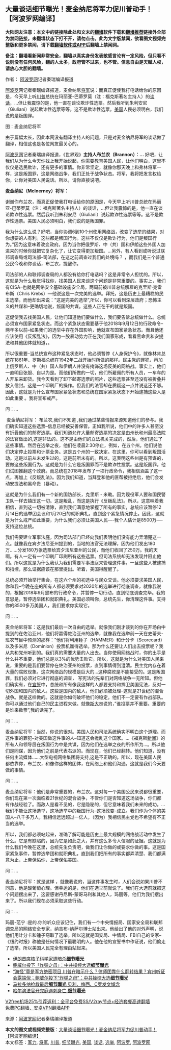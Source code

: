  <h2>大量谈话细节曝光！麦金纳尼将军力促川普动手！ 【阿波罗网编译】</h2> <p class="notice"><b>大陆网友注意：本文中的链接除此处和文末的<a href="https://github.com/bannedbook/fanqiang" >翻墙</a>软件下载和<a href="https://github.com/killgcd/justmysocks/blob/master/README.md">翻墙推荐</a>链接外全部为禁网链接，未翻墙状态下打不开，请勿点击。此为文字版禁闻，欲看图文视频完整版和更多禁闻，请下载<a href="https://github.com/bannedbook/fanqiang">翻墙软件或APP</a>后翻墙上禁闻网。</p><p>备注：翻墙看新闻非常安全，翻墙以真实身份发表敏感言论有一定风险，但只看不说则没有任何风险，翻的人太多，政府管不过来，也不管。信息自由是天赋人权，请放心大胆的翻墙。</b></p>  <div class="entry"> <p>作者： <span class='wp_keywordlink_affiliate'><a href="https://www.aboluowang.com/" title="阿波罗网" target="_blank">阿波罗网</a></span>记者秦瑞编译报道</p> <p id="summary"><a href="https://www.bannedbook.org/bnews/tag/%E9%98%BF%E6%B3%A2%E7%BD%97/" class="st_tag internal_tag" rel="tag" title="标签 阿波罗 下的日志">阿波罗</a>网记者秦瑞编译报道，麦金纳尼<a href="https://www.bannedbook.org/bnews/tag/%e5%b0%86%e5%86%9b/" class="st_tag internal_tag" rel="tag" title="标签 将军 下的日志">将军</a>说：而真正促使我打电话给你的原因是，今天早上听<a href="https://www.bannedbook.org/bnews/tag/%e5%b7%9d%e6%99%ae/" class="st_tag internal_tag" rel="tag" title="标签 川普 下的日志">川普</a>总统在玛丽亚-巴蒂罗莫（注：福克斯著名主持人）的<a href="https://www.bannedbook.org/bnews/tag/%E8%B0%88%E8%AF%9D/" class="st_tag internal_tag" rel="tag" title="标签 谈话 下的日志">谈话</a>，&#8230;但让我震惊的是，他一直在谈论欺诈性选票。然后我听到朱利安尼（Giuliani）说起欺诈性选票等等。这不是欺诈性选票。<a href="https://www.bannedbook.org/bnews/tag/%e7%be%8e%e5%9b%bd/" class="st_tag internal_tag" rel="tag" title="标签 美国 下的日志">美国</a>人民必须明白，我们说的是叛国罪。</p> <p>图：麦金纳尼将军</p> <p>由于篇幅太长，因此本网没有翻译主持人的问题，只是对麦金纳尼将军的谈话做了翻译，相信这也是各位网友最关心的。&nbsp;</p> <p><a href="https://www.bannedbook.org/bnews/tag/%e9%98%bf%e6%b3%a2%e7%bd%97%e7%bd%91/" class="st_tag internal_tag" rel="tag" title="标签 阿波罗网 下的日志">阿波罗网</a>记者秦瑞编译报道，《世界观》<strong>主持人布兰农（Brannon）：&#8230;&nbsp;</strong>好吧，让我们从为什么今天你找上我开始说起，你需要教育美国人民，让他们明白，这里不仅仅是选民欺诈，还有更多的事情。你非常坚定，就像你那天晚上和弗林将军一样，这是叛国罪，这是网络战争，我们正处于战争状态。将军，我将把发言权给你，让你对美国人民说话。所以，请你直接说吧。</p> <p><strong>麦金纳尼（McInerney）将军：</strong></p> <p>谢谢你布兰农，而真正促使我打电话给你的原因是，今天早上听川普总统在玛丽亚-巴蒂罗莫（注：福克斯著名主持人）的谈话，&#8230;但让我震惊的是，他一直在谈论欺诈性选票。然后我听到朱利安尼（Giuliani）说起欺诈性选票等等。这不是欺诈性选票。美国人民必须明白，我们说的是叛国罪。</p>  <p>我为什么这么说？好吧，当你协调6到10个州使用网络战，改变了<a href="https://www.bannedbook.org/bnews/tag/%e9%80%89%e4%b8%be/" class="st_tag internal_tag" rel="tag" title="标签 选举 下的日志">选举</a>的结果，对你想要的人有利。这些都是叛国行为。这些不仅仅是欺诈行为，他们是叛国行为。&#8221;因为这意味着改变政府。因为当你把俄罗斯、中（共）国和伊朗这些外国人加进来的时候你就把它复杂化了，让它变得更加叛国。&#8230;另外，有人看到或听说过联邦调查局或司法部-司法部，在这之前调查过我们的处境吗？ ，而我们是三个普通公民今晚和你谈话，布兰农，提醒你。</p> <p>司法部的人和联邦调查局的人都没有给你打电话吗？这是非常令人担忧的。所以，这就是为什么我觉得找你，找美国人民来谈这个问题是非常重要的。事实上，我们有CISA&#8211;也就是网络安全基础设施安全局，两周前被川普总统解雇的克里斯·克雷布斯（Chris Krebs）&#8212;他说这是一次完美的选举。拜托，这是历史上最糟糕的民主选举。而他却出来说：&#8221;这是完美的选举&#8221;,所以，你可以看到深层政府；恐怖主义的共谋和&#8211;更确切地说，叛国的共谋。这些人正在干的就是叛国。</p> <p>这促使我去找美国人民，让他们知道他们要做什么，我们要告诉总统做什么。总统必须宣布国家紧急状态。而这个紧急状态需要基于他2018年9月12日的行政命令&#8211;两年多以前&#8211;如果我们的选举中存在外国影响，他就宣布国家紧急状态。而且他还应该使用《反叛乱法》，因为一股暴动势力正在我们国家形成，看看黑命贵和安提法和其他团体就知道，。</p> <p>所以很重要&#8211;当总统宣布这种紧急状态时，他必须暂停《人身保护令》，就像林肯总统在1861年、罗斯福总统在1942年二战开始时所做的那样。民主党的罪犯，再加上俄罗斯人、中（共）国人和伊朗人并没有掩饰这场反美的网络战。事实上，他们一直明目张胆、自以为是。而他们所做的一切，他们所雇佣的所有人员，一车车的人开车来卸货。我今天看到了卸下邮寄选票的照片，这些选票甚至还没有被折叠并放入信封。这是一个印刷厂的操作。但我们的法官却在质疑这一点并说这还不够。因此，这就是为什么宣布国家紧急状态和总统在国家紧急状态下开始逮捕这些人是如此重要 。我将宣布戒严。</p> <p>问：&#8230;</p> <p>&nbsp;麦金纳尼将军： 布兰农,我们不知道&nbsp;,我们通过某些情报来源知道他们的参与。我们确实知道这些选票&#8211;信息已经被妥善保管。正如我所说，他们中的许多人甚至没有折叠他们的邮寄选票。我们知道允许大量邮寄选票的决定是由州长和州最高法院的法官做出的,这是非法的。这不是由他们的立法机关完成的，然后，他们通过了这些事情。然后在选举之夜，他们在凌晨2:30停止，例如，在五个州。他们说他们决定停止投票和计票业务。这是五个州的一致决定。在这里，你可以看到叛国活动。这是以前从未发生过的，这是前所未有的。所以，这表明这些州是有预谋的，要做这些叛国行为。这就是为什么它是叛国罪而不是欺诈性投票。这是叛国罪。他们试图推翻这个政府。而总统在2018年发布了一项行政命令，我相信涵盖了这一点，再加上《反叛乱法》。因为我们知道，当拜登和他的匪帮被拒绝后，他们会发动安提法和黑命贵（暴动）。</p> <p>这就是为什么我们有一个新的国防部长，克里斯・米勒。因为现役军人要和国民警卫队一样去镇压这一切。这是叛乱，而这是执行《反叛乱法》。所以，这意味着我相信，直到这一切被清除，直到我们满意地掌握了所有的事实，总统应该暂停12月14日的选举团会议和1月20日的就职典礼，直到这个紧急情况停止。因此，这就是为什么戒严如此重要，为什么我们必须让美国人民&#8212;-我个人估计是8500万&#8212;-支持这位总统。</p>  <p>我们需要建立军事法庭，因为司法部门已经向我们表明他们没有能力弄清楚这一点。就像我在宾夕法尼亚州提到的，当地的法官无法理解，因为他们发出180万&#8230;&#8230;分发180万张选票给宾夕法尼亚州的公民，而他们收回了250万。我的天啊。有人一定有一个印刷厂印刷所有这些选票。但司法系统却无法发现并阻止他们。所以这就是为什么我认为我们需要军事法庭来管理这件事。一旦这些人被逮捕和指控，那么证据应该在那里提出。听着，美国得醒醒了。&nbsp;</p> <p>总统必须开始举行集会，在这六个州的初选中与民众交谈。他必须要求美国人民，你和我&#8211;今晚在座的所有人都必须要求对2020年的选举进行彻底调查，就像我说的，根据2018年9月颁布的行政命令，并暂停一切行动，直到彻底调查完毕。我的意思是，暂停选举团和就职典礼。美国必须叫你，总统先生，你清理这件事。支持你的8500多万美国人，我们要求你实现它。</p> <p>问：&#8230;</p> <p>麦金纳尼将军：这是我们最后一次自由的选举。就像我们刚才谈到的你在开场白中提到的在佐治亚州，他们将赢得佐治亚州的选举，就像我在选举前一天在史蒂夫-班农节目中预测的那样：&#8221;他们将利用锤子（HAMMER）和计分卡（Scorecard）以及多米尼（Dominion）投票机赢得选举。那为什么还要让人们出去投票呢？我从共和党州听到的。我们真的需要大量的人出去。当你使用网络战时，你的出手是什么并不重要，他们总是以3%的优势击败它。所以，这就是为什么对美国人民来说，重要的是我们要暂停在佐治亚州的投票，直到事情得到澄清。民主党内存在着大量的腐败现象。这次网络战的规模是巨大的&#8230;这种腐败是不能接受的。这是叛国罪，我们必须对它进行彻底的调查， 写宪法的先辈们对网络战争一无所知。但他们确实有，在<span class='wp_keywordlink'><a href="https://www.bannedbook.org/forum5/topic17.html" title="宣誓与预言" target="_blank">宣誓</a></span>中，总统和所有像我这样的人都要支持和捍卫美国宪法，反对一切外国和国内的敌人。这些是国内的敌人，他们必须被处理&#8211;这就是21世纪的混合战争。就是这样做的。这就是你如何破坏他们的稳定。他们不一定要有作战部队。你可以通过他们自己的民主进程来做。就像<span class='wp_keywordlink'><a href="https://www.bannedbook.org/forum2/topic1256.html" title="斯大林（上、中、下册）" target="_blank">斯大林</a></span>说的，&#8221;谁投票并不重要。重要的是谁来数票&#8221;,我的话完了。</p> <p>问：&#8230;</p> <p>麦金纳尼将军：当然，你说的很对。美国人民和司法系统确实不明白这个道理。而这件事的罪犯&#8211;对美国做这件事的人&#8211;知道这会搅乱这个国家。&#8230;《福克斯<span class='wp_keywordlink_affiliate'><a href="https://www.bannedbook.org/" title="新闻">新闻</a></span>》的所有人和领导层在叛国行为中是共谋，因为他们在选举之夜的所作所为&#8230;。所以他们是同谋，因为他们之前是代表右派的。而现在，他们已经翻转。他们知道，没有任何主流媒体&#8230;&#8230;大型电视网络集团将支持,这是不正确的。所以，现在美国人民都依靠你，布兰农，和像你这样的团体，在网络上和他们沟通。这就是我们今天要做的事情。</p> <p>问：&#8230;</p>  <p>麦金纳尼将军：他们是非常重要的，布兰农。这对每一个美国公民来说都很重要，你们现在第一次面临着21世纪的混合战争，不管你们是否知道这场战争，你们都有作战经验了。而敌人是看不见的，它是隐秘的，但它意味着我们未来的成功。&#8230; 我们不能让这场选举，这场选举中的叛国行为&#8211;这场政变&#8211;成立。我们作为个体的美国人&#8211;八千多万人，我相信远远超过一亿人，（因为）我相信民主党也不希望有不正当的选举。</p> <p>所以，我们都必须站起来，准确了解可能是历史上最大规模的网络战活动中发生了什么。它是有缺陷的，因为它是如此之大，并有这么多令人信服的证据。这就是为什么我们今晚在这里，总统先生负责吧，做我们让你做的或要求你做的事。这是国家紧急事件，暂停选举团和就职典礼，直到我们把所有的事实都弄清楚、我们都满意为止，上帝保佑你，上帝保佑美国。</p> <p>问：&#8230;</p> <p>麦金纳尼将军：就是这样 ，就像我说的，当这件事发生时，人们会说如果川普不同意，他是酸葡萄心理。但幸运的是，他们在选举前就说了。我们在大选前就把这个问题摆出来了，这要感谢丹尼斯-蒙哥马利和其他人，玛丽等。他们为我们摆出来了。所以我们现在必须采取这些行动。</p> <p>问：&#8230;</p> <p>玛丽-范宁 :是的.你的听众应该记住，我们有一个中央情报局、国家安全局和联邦调查局的网络安全专家，纳吉布-纳萨尔博士站出来。他给出了他的对外声明，说他们用计分卡和锤子窃取了选举。所以这就是国安局、中情局、FBI自己的专家&#8211;《纽约时报》称他是任何情况下最聪明的人。他在他的宣誓书中作证说，他们偷走了选举。所以美国人民完全有理由站起来。</p> <ul class='op-related-articles' title='相关阅读'> <li><a href='https://www.bannedbook.org/bnews/comments/20201130/1439599.html' target='_blank'>伊朗首席核子科学家遭暗杀<b>细节曝光</b></a></li> <li><a href='https://www.bannedbook.org/bnews/taiwannews/20201129/1439155.html' target='_blank'>鲍威尔投下「炸弹之母」：中共操控大选<b>细节曝光</b></a></li> <li><a href='https://www.bannedbook.org/bnews/bannedvideo/20201128/1438474.html' target='_blank'>“海怪”竟是军方绝密项目 川普在暗示什么？律师团靠什么翻转结果？宾州听证会露端倪；鲍威尔投下“炸弹之母”：中共操控大选<b>细节曝光</b></a></li> <li><a href='https://www.bannedbook.org/bnews/baitai/20201126/1437459.html' target='_blank'>马拉多纳抢救最后<b>细节曝光</b> 贝利、梅西、C罗发文悼念</a></li> <li><a href='https://www.bannedbook.org/bnews/comments/20201117/1432305.html' target='_blank'>哈尔滨法官开完庭遇刺身亡 <b>细节曝光</b></a></li> </ul> <p class="texttj"> <a href="https://www.bannedbook.org/forum23/topic22702.html" target="_blank">V2free机场25%引荐返利：全平台免费SS/V2ray节点+经济套餐高速翻墙</a><br/> <a href="https://github.com/bannedbook/fanqiang/wiki/%E7%A6%81%E9%97%BB%E7%BD%91%E5%AE%89%E5%8D%93%E7%BF%BB%E5%A2%99%E6%96%B0%E9%97%BBAPP" target="_blank">免费PC翻墙、安卓VPN翻墙APP</a></p><p> 来源：<a href="https://www.aboluowang.com/2020/1203/1530086.html" target="_blank">阿波罗网</a>记者秦瑞编译报道 </p> <a name='sharetosocial'></a>       <div><b>本文的图文或视频完整版</b>：<a href='https://www.bannedbook.org/bnews/cnnews/20201203/1441439.html'>大量谈话细节曝光！麦金纳尼将军力促川普动手！ 【阿波罗网编译】</a></div>  </div><!--END ENTRY--> <div class="postfooter"> <div>本文标签：<a href="https://www.bannedbook.org/bnews/tag/%E5%86%9B%E5%8A%9B/" rel="tag">军力</a>, <a href="https://www.bannedbook.org/bnews/tag/%e5%b0%86%e5%86%9b/" rel="tag">将军</a>, <a href="https://www.bannedbook.org/bnews/tag/%e5%b7%9d%e6%99%ae/" rel="tag">川普</a>, <a href="https://www.bannedbook.org/bnews/tag/%E7%BB%86%E8%8A%82%E6%9B%9D%E5%85%89/" rel="tag">细节曝光</a>, <a href="https://www.bannedbook.org/bnews/tag/%e7%be%8e%e5%9b%bd/" rel="tag">美国</a>, <a href="https://www.bannedbook.org/bnews/tag/%E8%B0%88%E8%AF%9D/" rel="tag">谈话</a>, <a href="https://www.bannedbook.org/bnews/tag/%e9%80%89%e4%b8%be/" rel="tag">选举</a>, <a href="https://www.bannedbook.org/bnews/tag/%E9%98%BF%E6%B3%A2%E7%BD%97/" rel="tag">阿波罗</a>, <a href="https://www.bannedbook.org/bnews/tag/%e9%98%bf%e6%b3%a2%e7%bd%97%e7%bd%91/" rel="tag">阿波罗网</a></div>  </div><!--END POSTFOOTER--> 